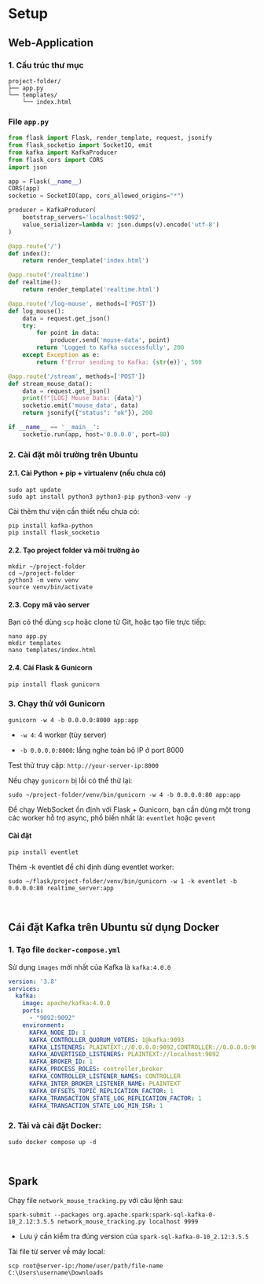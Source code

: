 # Setup

## Web-Application

### 1. Cấu trúc thư mục

```
project-folder/
├── app.py
└── templates/
    └── index.html
```

### File `app.py`

```python
from flask import Flask, render_template, request, jsonify
from flask_socketio import SocketIO, emit
from kafka import KafkaProducer
from flask_cors import CORS
import json

app = Flask(__name__)
CORS(app)
socketio = SocketIO(app, cors_allowed_origins="*")

producer = KafkaProducer(
    bootstrap_servers='localhost:9092',
    value_serializer=lambda v: json.dumps(v).encode('utf-8')
)

@app.route('/')
def index():
    return render_template('index.html')

@app.route('/realtime')
def realtime():
    return render_template('realtime.html')

@app.route('/log-mouse', methods=['POST'])
def log_mouse():
    data = request.get_json()
    try:
        for point in data:
            producer.send('mouse-data', point)
        return 'Logged to Kafka successfully', 200
    except Exception as e:
        return f'Error sending to Kafka: {str(e)}', 500

@app.route('/stream', methods=['POST'])
def stream_mouse_data():
    data = request.get_json()
    print(f"[LOG] Mouse Data: {data}")
    socketio.emit('mouse_data', data)
    return jsonify({"status": "ok"}), 200

if __name__ == '__main__':
    socketio.run(app, host='0.0.0.0', port=80)
```

### 2. Cài đặt môi trường trên Ubuntu

#### 2.1. Cài Python + pip + virtualenv (nếu chưa có)

```
sudo apt update
sudo apt install python3 python3-pip python3-venv -y
```

Cài thêm thư viện cần thiết nếu chưa có:

```
pip install kafka-python
pip install flask_socketio
```

#### 2.2. Tạo project folder và môi trường ảo

```
mkdir ~/project-folder
cd ~/project-folder
python3 -m venv venv
source venv/bin/activate
```

#### 2.3. Copy mã vào server

Bạn có thể dùng `scp` hoặc clone từ Git, hoặc tạo file trực tiếp:

```
nano app.py
mkdir templates
nano templates/index.html
```

#### 2.4. Cài Flask & Gunicorn

```
pip install flask gunicorn
```

### 3. Chạy thử với Gunicorn

```
gunicorn -w 4 -b 0.0.0.0:8000 app:app
```
- `-w 4`: 4 worker (tùy server)

- `-b 0.0.0.0:8000`: lắng nghe toàn bộ IP ở port 8000

Test thử truy cập: `http://your-server-ip:8000`

Nếu chạy `gunicorn` bị lỗi có thể thử lại:

```
sudo ~/project-folder/venv/bin/gunicorn -w 4 -b 0.0.0.0:80 app:app
```

Để chạy WebSocket ổn định với Flask + Gunicorn, bạn cần dùng một trong các worker hỗ trợ async, phổ biến nhất là: `eventlet` hoặc `gevent`

#### Cài đặt

```
pip install eventlet
```

Thêm -k eventlet để chỉ định dùng eventlet worker:

```
sudo ~/flask/project-folder/venv/bin/gunicorn -w 1 -k eventlet -b 0.0.0.0:80 realtime_server:app
```

<br>

## Cái đặt Kafka trên Ubuntu sử dụng Docker

### 1. Tạo file `docker-compose.yml`

Sử dụng `images` mới nhất của Kafka là `kafka:4.0.0`

```yml
version: '3.8'
services:
  kafka:
    image: apache/kafka:4.0.0
    ports:
      - "9092:9092"
    environment:
      KAFKA_NODE_ID: 1
      KAFKA_CONTROLLER_QUORUM_VOTERS: 1@kafka:9093
      KAFKA_LISTENERS: PLAINTEXT://0.0.0.0:9092,CONTROLLER://0.0.0.0:9093
      KAFKA_ADVERTISED_LISTENERS: PLAINTEXT://localhost:9092
      KAFKA_BROKER_ID: 1
      KAFKA_PROCESS_ROLES: controller,broker
      KAFKA_CONTROLLER_LISTENER_NAMES: CONTROLLER
      KAFKA_INTER_BROKER_LISTENER_NAME: PLAINTEXT
      KAFKA_OFFSETS_TOPIC_REPLICATION_FACTOR: 1
      KAFKA_TRANSACTION_STATE_LOG_REPLICATION_FACTOR: 1
      KAFKA_TRANSACTION_STATE_LOG_MIN_ISR: 1
```

### 2. Tải và cài đặt Docker:

```
sudo docker compose up -d
```

<br>

## Spark

Chạy file `network_mouse_tracking.py` với câu lệnh sau:

```
spark-submit --packages org.apache.spark:spark-sql-kafka-0-10_2.12:3.5.5 network_mouse_tracking.py localhost 9999
```

- Lưu ý cần kiểm tra đúng version của `spark-sql-kafka-0-10_2.12:3.5.5`


Tải file từ server về máy local:

```
scp root@server-ip:/home/user/path/file-name C:\Users\username\Downloads
```
